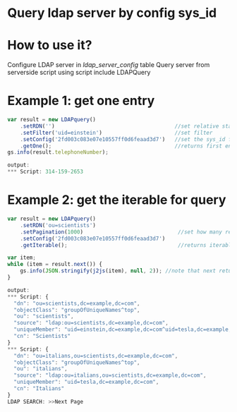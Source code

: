 # Query ldap server by config sys_id

# How to use it?
Configure LDAP server in *ldap_server_config* table
Query server from serverside script using script include LDAPQuery

# Example 1: get one entry

```javascript
var result = new LDAPquery()
	.setRDN('')                                      //set relative start 
	.setFilter('uid=einstein')                       //set filter
	.setConfig('2fd003c083e07e10557ff0d6feaad3d7')   //set the sys_id for ldap_server_config record
	.getOne();                                       //returns first entry as js object
gs.info(result.telephoneNumber);

output:
*** Script: 314-159-2653

```

# Example 2: get the iterable for query

```javascript
var result = new LDAPquery()
	.setRDN('ou=scientists') 
	.setPagination(1000)                              //set how many records per page
	.setConfig('2fd003c083e07e10557ff0d6feaad3d7')
	.getIterable();                                   //returns iterable result object

var item;
while (item = result.next()) {
	gs.info(JSON.stringify(j2js(item), null, 2)); //note that next returns a java object, hence the j2js to convert to js
}

output:
*** Script: {
  "dn": "ou=scientists,dc=example,dc=com",
  "objectClass": "groupOfUniqueNames^top",
  "ou": "scientists",
  "source": "ldap:ou=scientists,dc=example,dc=com",
  "uniqueMember": "uid=einstein,dc=example,dc=com^uid=tesla,dc=example,dc=com^uid=newton,dc=example,dc=com^uid=galileo,dc=example,dc=com",
  "cn": "Scientists"
}
*** Script: {
  "dn": "ou=italians,ou=scientists,dc=example,dc=com",
  "objectClass": "groupOfUniqueNames^top",
  "ou": "italians",
  "source": "ldap:ou=italians,ou=scientists,dc=example,dc=com",
  "uniqueMember": "uid=tesla,dc=example,dc=com",
  "cn": "Italians"
}
LDAP SEARCH: >>Next Page 

```
